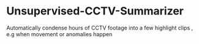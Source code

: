 # Unsupervised-CCTV-Summarizer
Automatically condense hours of CCTV footage into a few highlight clips , e.g when movement or anomalies happen
